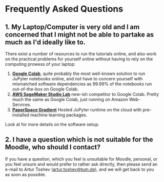 # Frequently Asked Questions


## 1. My Laptop/Computer is very old and I am concerned that I might not be able to partake as much as I'd ideally like to.

There exist a number of resources to run the tutorials online, and also work on the practical problems for yourself online without having to rely on the computing prowess of your laptop:

1. [**Google Colab**](https://colab.research.google.com), quite probably the most well-known solution to run JuPyter notebooks online, and not have to concern yourself with mismatched software dependencies as 99.99% of the notebooks run out-of-the-box on Google Colab.
2. [**AWS SageMaker Studio Lab**](https://aws.amazon.com/sagemaker/studio-lab/) new-ish competitor to Google Colab. Pretty much the same as Google Colab, just running on Amazon Web-Services.
3. [**PaperSpace Gradient**](https://www.paperspace.com/gradient) Hosted JuPyter runtime on the cloud with pre-installed machine learning packages.

Look at [](software.md) for more details on the software setup.

## 2. I have a question which is not suitable for the Moodle, who should I contact?

If you have a question, which you feel is unsuitable for Moodle, personal, or you feel unsure and would prefer to rather ask directly, then please send an e-mail to Artur Toshev (artur.toshev@tum.de), and we will get back to you as soon as possible.